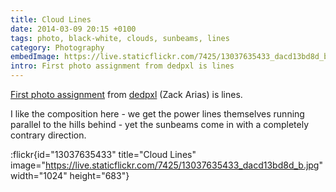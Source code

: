 ```yaml
---
title: Cloud Lines
date: 2014-03-09 20:15 +0100
tags: photo, black-white, clouds, sunbeams, lines
category: Photography
embedImage: https://live.staticflickr.com/7425/13037635433_dacd13bd8d_b.jpg
intro: First photo assignment from dedpxl is lines
---
```


[First photo assignment](http://dedpxl.com/assignment-01-lines/) from [dedpxl](http://dedpxl.com) (Zack Arias) is lines.

I like the composition here - we get the power lines themselves running parallel to the hills behind - yet the sunbeams come in with a completely contrary direction.

:flickr{id="13037635433" title="Cloud Lines" image="https://live.staticflickr.com/7425/13037635433_dacd13bd8d_b.jpg" width="1024" height="683"}
